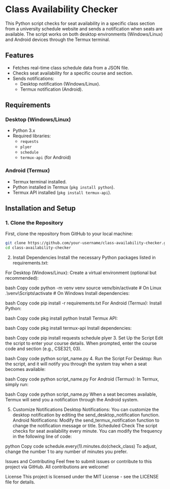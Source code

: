 # Class Availability Checker

This Python script checks for seat availability in a specific class section from a university schedule website and sends a notification when seats are available. The script works on both desktop environments (Windows/Linux) and Android devices through the Termux terminal.

## Features
- Fetches real-time class schedule data from a JSON file.
- Checks seat availability for a specific course and section.
- Sends notifications:
  - Desktop notification (Windows/Linux).
  - Termux notification (Android).

## Requirements

### Desktop (Windows/Linux)
- Python 3.x
- Required libraries:
  - `requests`
  - `plyer`
  - `schedule`
  - `termux-api` (for Android)

### Android (Termux)
- Termux terminal installed.
- Python installed in Termux (`pkg install python`).
- Termux API installed (`pkg install termux-api`).

## Installation and Setup

### 1. Clone the Repository
First, clone the repository from GitHub to your local machine:

```bash
git clone https://github.com/your-username/class-availability-checker.git
cd class-availability-checker
```

2. Install Dependencies
Install the necessary Python packages listed in requirements.txt:

For Desktop (Windows/Linux):
Create a virtual environment (optional but recommended):

bash
Copy code
python -m venv venv
source venv/bin/activate  # On Linux
.\venv\Scripts\activate   # On Windows
Install dependencies:

bash
Copy code
pip install -r requirements.txt
For Android (Termux):
Install Python:

bash
Copy code
pkg install python
Install Termux API:

bash
Copy code
pkg install termux-api
Install dependencies:

bash
Copy code
pip install requests schedule plyer
3. Set Up the Script
Edit the script to enter your course details. When prompted, enter the course code and section (e.g., CSE321, 03).

bash
Copy code
python script_name.py
4. Run the Script
For Desktop:
Run the script, and it will notify you through the system tray when a seat becomes available:

bash
Copy code
python script_name.py
For Android (Termux):
In Termux, simply run:

bash
Copy code
python script_name.py
When a seat becomes available, Termux will send you a notification through the Android system.

5. Customize Notifications
Desktop Notifications: You can customize the desktop notification by editing the send_desktop_notification function.
Android Notifications: Modify the send_termux_notification function to change the notification message or title.
Scheduled Check
The script checks for seat availability every minute. You can modify the frequency in the following line of code:

python
Copy code
schedule.every(1).minutes.do(check_class)
To adjust, change the number 1 to any number of minutes you prefer.

Issues and Contributing
Feel free to submit issues or contribute to this project via GitHub. All contributions are welcome!

License
This project is licensed under the MIT License - see the LICENSE file for details.
